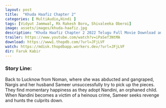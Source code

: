 ```yaml
---
layout: post
title:  "Khuda Haafiz Chapter 2"
categories: [ MultiAudio,Hindi ]
tags: [Vidyut Jammwal, Rk Rakesh Boro, Shivaleeka Oberoi]
image: assets/images/khuda-haafiz.jpg
description: "Khuda Haafiz Chapter 2 2022 Telugu Full Movie Download and watch online 720p low file size 500 mb."
trailer: https://www.youtube.com/watch?v=iPaSef3NtMA
download: https://www1.thopdb.com/?url=JFjLVF
watch: https://mdisk.thopdbapp.workers.dev/?url=JFjLVF
dir: Faruk Kabir
---
```


### Story Line:
Back to Lucknow from Noman, where she was abducted and gangraped, Nargis and her husband Sameer unsuccessfully try to pick up the pieces. They find momentary happiness as they adopt Nandini, an orphaned child. When Nandini becomes a victim of a heinous crime, Sameer seeks revenge and hunts the culprits down.
